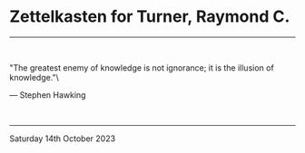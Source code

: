 # Zettelkasten for Turner, Raymond C.

---

</br>

"The greatest enemy of knowledge is not ignorance; it is the illusion of knowledge."\

―  Stephen Hawking

</br>

---

Saturday 14th October 2023
